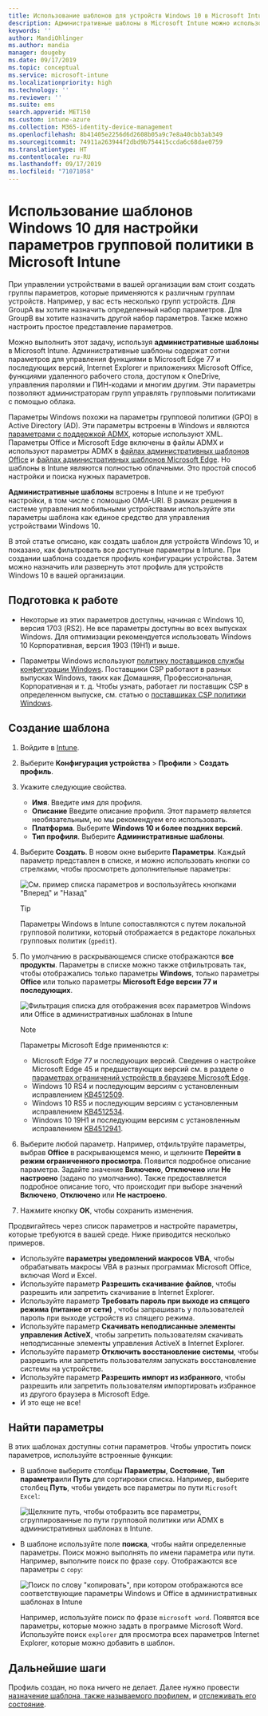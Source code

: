 ```yaml
---
title: Использование шаблонов для устройств Windows 10 в Microsoft Intune — Azure | Документация Майкрософт
description: Административные шаблоны в Microsoft Intune можно использовать для создания групп параметров для устройств Windows 10. Используйте эти параметры в профиле конфигурации устройства для управления приложениями Office, Microsoft Edge, функций безопасности в Internet Explorer, управления доступом к OneDrive, использования функций удаленного рабочего стола, включения автоматического воспроизведения, установки параметров управления питанием, HTTP-печати, использования других параметров входа в систему и контроля размера журнала событий.
keywords: ''
author: MandiOhlinger
ms.author: mandia
manager: dougeby
ms.date: 09/17/2019
ms.topic: conceptual
ms.service: microsoft-intune
ms.localizationpriority: high
ms.technology: ''
ms.reviewer: ''
ms.suite: ems
search.appverid: MET150
ms.custom: intune-azure
ms.collection: M365-identity-device-management
ms.openlocfilehash: 8b41405e2256d6d2608b05a9c7e8a40cbb3ab349
ms.sourcegitcommit: 74911a263944f2dbd9b754415ccda6c68dae0759
ms.translationtype: HT
ms.contentlocale: ru-RU
ms.lasthandoff: 09/17/2019
ms.locfileid: "71071058"
---
```

# <a name="use-windows-10-templates-to-configure-group-policy-settings-in-microsoft-intune"></a>Использование шаблонов Windows 10 для настройки параметров групповой политики в Microsoft Intune

При управлении устройствами в вашей организации вам стоит создать группы параметров, которые применяются к различным группам устройств. Например, у вас есть несколько групп устройств. Для GroupA вы хотите назначить определенный набор параметров. Для GroupB вы хотите назначить другой набор параметров. Также можно настроить простое представление параметров.

Можно выполнить этот задачу, используя **административные шаблоны** в Microsoft Intune. Административные шаблоны содержат сотни параметров для управления функциями в Microsoft Edge 77 и последующих версий, Internet Explorer и приложениях Microsoft Office, функциями удаленного рабочего стола, доступом к OneDrive, управления паролями и ПИН-кодами и многим другим. Эти параметры позволяют администраторам групп управлять групповыми политиками с помощью облака.

Параметры Windows похожи на параметры групповой политики (GPO) в Active Directory (AD). Эти параметры встроены в Windows и являются [параметрами с поддержкой ADMX](https://docs.microsoft.com/windows/client-management/mdm/understanding-admx-backed-policies), которые используют XML. Параметры Office и Microsoft Edge включены в файлы ADMX и используют параметры ADMX в [файлах административных шаблонов Office](https://www.microsoft.com/download/details.aspx?id=49030) и [файлах административных шаблонов Microsoft Edge](https://www.microsoftedgeinsider.com/enterprise). Но шаблоны в Intune являются полностью облачными. Это простой способ настройки и поиска нужных параметров.

**Административные шаблоны** встроены в Intune и не требуют настройки, в том числе с помощью OMA-URI. В рамках решения в системе управления мобильными устройствами используйте эти параметры шаблона как единое средство для управления устройствами Windows 10.

В этой статье описано, как создать шаблон для устройств Windows 10, и показано, как фильтровать все доступные параметры в Intune. При создании шаблона создается профиль конфигурации устройства. Затем можно назначить или развернуть этот профиль для устройств Windows 10 в вашей организации.

## <a name="before-you-begin"></a>Подготовка к работе

- Некоторые из этих параметров доступны, начиная с Windows 10, версия 1703 (RS2). Не все параметры доступны во всех выпусках Windows. Для оптимизации рекомендуется использовать Windows 10 Корпоративная, версия 1903 (19H1) и выше.

- Параметры Windows используют [политику поставщиков службы конфигурации Windows](https://docs.microsoft.com/windows/client-management/mdm/policy-configuration-service-provider#admx-backed-policies). Поставщики CSP работают в разных выпусках Windows, таких как Домашняя, Профессиональная, Корпоративная и т. д. Чтобы узнать, работает ли поставщик CSP в определенном выпуске, см. статью о [поставщиках CSP политики Windows](https://docs.microsoft.com/windows/client-management/mdm/policy-configuration-service-provider#admx-backed-policies).

## <a name="create-a-template"></a>Создание шаблона

1. Войдите в [Intune](https://go.microsoft.com/fwlink/?linkid=2090973).
2. Выберите **Конфигурация устройства** > **Профили** > **Создать профиль**.
3. Укажите следующие свойства.

    - **Имя**. Введите имя для профиля.
    - **Описание** Введите описание профиля. Этот параметр является необязательным, но мы рекомендуем его использовать.
    - **Платформа**. Выберите **Windows 10 и более поздних версий**.
    - **Тип профиля**. Выберите **Административные шаблоны**.

4. Выберите **Создать**. В новом окне выберите **Параметры**. Каждый параметр представлен в списке, и можно использовать кнопки со стрелками, чтобы просмотреть дополнительные параметры:

    ![См. пример списка параметров и воспользуйтесь кнопками "Вперед" и "Назад"](./media/administrative-templates-windows/administrative-templates-sample-settings-list.png)

    > [!TIP]
    > Параметры Windows в Intune сопоставляются с путем локальной групповой политики, который отображается в редакторе локальных групповых политик (`gpedit`).

5. По умолчанию в раскрывающемся списке отображаются **все продукты**. Параметры в списке можно также отфильтровать так, чтобы отображались только параметры **Windows**, только параметры **Office** или только параметры **Microsoft Edge версии 77 и последующих**.

    ![Фильтрация списка для отображения всех параметров Windows или Office в административных шаблонах в Intune](./media/administrative-templates-windows/administrative-templates-choose-windows-office-all-products.png)

    > [!NOTE]
    > Параметры Microsoft Edge применяются к:
    >
    > - Microsoft Edge 77 и последующих версий. Сведения о настройке Microsoft Edge 45 и предшествующих версий см. в разделе о [параметрах ограничений устройств в браузере Microsoft Edge](device-restrictions-windows-10.md#microsoft-edge-browser).
    > - Windows 10 RS4 и последующим версиям с установленным исправлением [KB4512509](https://support.microsoft.com/kb/4512509).
    > - Windows 10 RS5 и последующим версиям с установленным исправлением [KB4512534](https://support.microsoft.com/kb/4512534).
    > - Windows 10 19H1 и последующим версиям с установленным исправлением [KB4512941](https://support.microsoft.com/kb/4512941).

6. Выберите любой параметр. Например, отфильтруйте параметры, выбрав **Office** в раскрывающемся меню, и щелкните **Перейти в режим ограниченного просмотра**. Появится подробное описание параметра. Задайте значение **Включено**, **Отключено** или **Не настроено** (задано по умолчанию). Также предоставляется подробное описание того, что происходит при выборе значений **Включено**, **Отключено** или **Не настроено**.
7. Нажмите кнопку **OK**, чтобы сохранить изменения.

Продвигайтесь через список параметров и настройте параметры, которые требуются в вашей среде. Ниже приводится несколько примеров.

- Используйте **параметры уведомлений макросов VBA**, чтобы обрабатывать макросы VBA в разных программах Microsoft Office, включая Word и Excel.
- Используйте параметр **Разрешить скачивание файлов**, чтобы разрешить или запретить скачивание в Internet Explorer.
- Используйте параметр **Требовать пароль при выходе из спящего режима (питание от сети)** , чтобы запрашивать у пользователей пароль при выходе устройств из спящего режима.
- Используйте параметр **Скачивать неподписанные элементы управления ActiveX**, чтобы запретить пользователям скачивать неподписанные элементы управления ActiveX в Internet Explorer.
- Используйте параметр **Отключить восстановление системы**, чтобы разрешить или запретить пользователям запускать восстановление системы на устройстве.
- Используйте параметр **Разрешить импорт из избранного**, чтобы разрешить или запретить пользователям импортировать избранное из другого браузера в Microsoft Edge.
- И это еще не все!

## <a name="find-some-settings"></a>Найти параметры

В этих шаблонах доступны сотни параметров. Чтобы упростить поиск параметров, используйте встроенные функции:

- В шаблоне выберите столбцы **Параметры**, **Состояние**, **Тип параметра**или **Путь** для сортировки списка. Например, выберите столбец **Путь**, чтобы увидеть все параметры по пути `Microsoft Excel`:

  ![Щелкните путь, чтобы отобразить все параметры, сгруппированные по пути групповой политики или ADMX в административных шаблонах в Intune.](./media/administrative-templates-windows/path-filter-shows-excel-options.png)

- В шаблоне используйте поле **поиска**, чтобы найти определенные параметры. Поиск можно выполнять по имени параметра или пути. Например, выполните поиск по фразе `copy`. Отображаются все параметры с `copy`:

  ![Поиск по слову "копировать", при котором отображаются все соответствующие параметры Windows и Office в административных шаблонах в Intune](./media/administrative-templates-windows/search-copy-settings.png) 

  Например, используйте поиск по фразе `microsoft word`. Появятся все параметры, которые можно задать в программе Microsoft Word. Используйте поиск `explorer` для просмотра всех параметров Internet Explorer, которые можно добавить в шаблон.

## <a name="next-steps"></a>Дальнейшие шаги

Профиль создан, но пока ничего не делает. Далее нужно провести [назначение шаблона, также называемого профилем,](device-profile-assign.md) и [отслеживать его состояние](device-profile-monitor.md).
